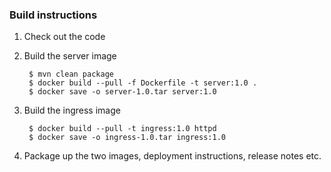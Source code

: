 ### Build instructions

1. Check out the code

2. Build the server image

        $ mvn clean package
        $ docker build --pull -f Dockerfile -t server:1.0 .
        $ docker save -o server-1.0.tar server:1.0

3. Build the ingress image

        $ docker build --pull -t ingress:1.0 httpd
        $ docker save -o ingress-1.0.tar ingress:1.0

4. Package up the two images, deployment instructions, release notes etc.
